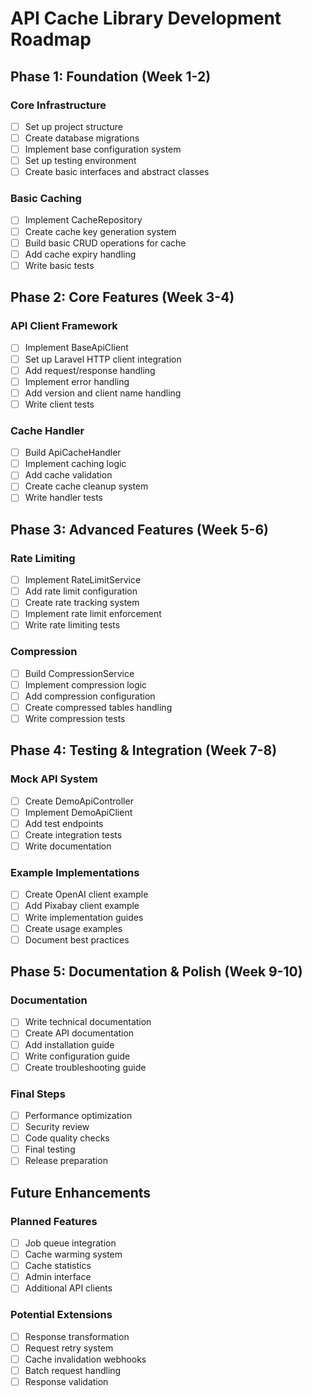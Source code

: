# API Cache Library Development Roadmap

## Phase 1: Foundation (Week 1-2)
### Core Infrastructure
- [ ] Set up project structure
- [ ] Create database migrations
- [ ] Implement base configuration system
- [ ] Set up testing environment
- [ ] Create basic interfaces and abstract classes

### Basic Caching
- [ ] Implement CacheRepository
- [ ] Create cache key generation system
- [ ] Build basic CRUD operations for cache
- [ ] Add cache expiry handling
- [ ] Write basic tests

## Phase 2: Core Features (Week 3-4)
### API Client Framework
- [ ] Implement BaseApiClient
- [ ] Set up Laravel HTTP client integration
- [ ] Add request/response handling
- [ ] Implement error handling
- [ ] Add version and client name handling
- [ ] Write client tests

### Cache Handler
- [ ] Build ApiCacheHandler
- [ ] Implement caching logic
- [ ] Add cache validation
- [ ] Create cache cleanup system
- [ ] Write handler tests

## Phase 3: Advanced Features (Week 5-6)
### Rate Limiting
- [ ] Implement RateLimitService
- [ ] Add rate limit configuration
- [ ] Create rate tracking system
- [ ] Implement rate limit enforcement
- [ ] Write rate limiting tests

### Compression
- [ ] Build CompressionService
- [ ] Implement compression logic
- [ ] Add compression configuration
- [ ] Create compressed tables handling
- [ ] Write compression tests

## Phase 4: Testing & Integration (Week 7-8)
### Mock API System
- [ ] Create DemoApiController
- [ ] Implement DemoApiClient
- [ ] Add test endpoints
- [ ] Create integration tests
- [ ] Write documentation

### Example Implementations
- [ ] Create OpenAI client example
- [ ] Add Pixabay client example
- [ ] Write implementation guides
- [ ] Create usage examples
- [ ] Document best practices

## Phase 5: Documentation & Polish (Week 9-10)
### Documentation
- [ ] Write technical documentation
- [ ] Create API documentation
- [ ] Add installation guide
- [ ] Write configuration guide
- [ ] Create troubleshooting guide

### Final Steps
- [ ] Performance optimization
- [ ] Security review
- [ ] Code quality checks
- [ ] Final testing
- [ ] Release preparation

## Future Enhancements
### Planned Features
- [ ] Job queue integration
- [ ] Cache warming system
- [ ] Cache statistics
- [ ] Admin interface
- [ ] Additional API clients

### Potential Extensions
- [ ] Response transformation
- [ ] Request retry system
- [ ] Cache invalidation webhooks
- [ ] Batch request handling
- [ ] Response validation 